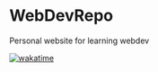 # WebDevRepo
Personal website for learning webdev

[![wakatime](https://wakatime.com/badge/github/amitch747/WebDevRepo.svg?style=plastic)](https://wakatime.com/badge/github/amitch747/WebDevRepo)
